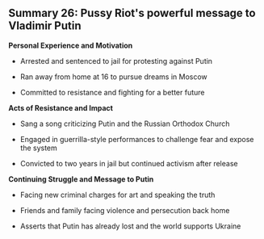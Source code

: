 ## Summary 26: Pussy Riot's powerful message to Vladimir Putin

**Personal Experience and Motivation**

- Arrested and sentenced to jail for protesting against Putin
- Ran away from home at 16 to pursue dreams in Moscow
- Committed to resistance and fighting for a better future

**Acts of Resistance and Impact**

- Sang a song criticizing Putin and the Russian Orthodox Church
- Engaged in guerrilla-style performances to challenge fear and expose the system
- Convicted to two years in jail but continued activism after release

**Continuing Struggle and Message to Putin**

- Facing new criminal charges for art and speaking the truth
- Friends and family facing violence and persecution back home
- Asserts that Putin has already lost and the world supports Ukraine
